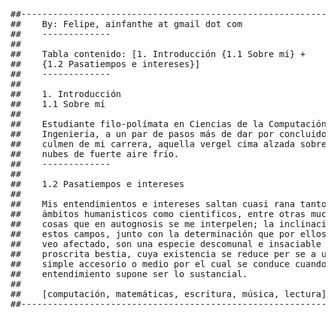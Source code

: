 
<pre>
##---------------------------------------------------------------------------##
##    By: Felipe, ainfanthe at gmail dot com
##    -------------
##    
##    Tabla contenido: [1. Introducción {1.1 Sobre mí} +
##    {1.2 Pasatiempos e intereses}]
##    -------------
##    
##    1. Introducción
##    1.1 Sobre mí
##    
##    Estudiante filo-polímata en Ciencias de la Computación e 
##    Ingeniería, a un par de pasos más de dar por concluido el
##    culmen de mi carrera, aquella vergel cima alzada sobre 
##    nubes de fuerte aire frío.    
##    -------------
##    
##    1.2 Pasatiempos e intereses
##    
##    Mis entendimientos e intereses saltan cuasi rana tanto en
##    ámbitos humanisticos como cientificos, entre otras muchas
##    cosas que en autognosis se me interpelen; la inclinación por
##    estos campos, junto con la determinación que por ellos me
##    veo afectado, son una especie descomunal e insaciable de
##    proscrita bestia, cuya existencia se reduce per se a un 
##    simple accesorio o medio por el cual se conduce cuando el 
##    entendimiento supone ser lo sustancial.
##    
##    [computación, matemáticas, escritura, música, lectura]
##---------------------------------------------------------------------------##
</pre>
